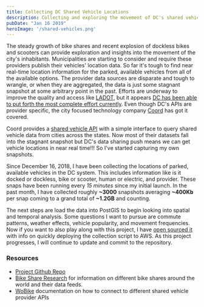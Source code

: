 ```yaml
---
title: Collecting DC Shared Vehicle Locations
description: Collecting and exploring the movement of DC's shared vehicles with docked and dockless bike and scooter locations.
pubDate: "Jan 16 2019"
heroImage: '/shared-vehicles.png'
---
```


The steady growth of bike shares and recent explosion of dockless bikes and scooters can provide exploration and insights into the movement of the city's inhabitants. Municipalities are starting to consider and require these providers publish their vehicles' location data. So far it's tough to find near real-time location information for the parked, available vehicles from all of the available options. The provider data sources are disparate and tough to wrangle, or when they are aggregated, the data is just some stagnant snapshot at some arbitrary point in the past. Efforts are underway to improve the quality and access like [LADOT](http://www.govtech.com/fs/lime-and-spin-to-share-detailed-use-data-with-ladot.html), but it appears [DC has been able to put forth the most complete effort currently](https://ddot.dc.gov/page/dockless-api).  Even though DC's APIs are provider specific, the city focused technology company [Coord](https://coord.co/company) has got it covered.

Coord provides a [shared vehicle API](https://coord.co/quickstart/sv) with a simple interface to query shared vehicle data from cities across the states. Now most of their datasets fall into the stagnant snapshot but DC's data sharing push means we can get vehicle locations in near real time!!! So I've started capturing my own snapshots.

Since December 16, 2018, I have been collecting the locations of parked, available vehicles in the DC system.  This includes information like is it docked or dockless, bike or scooter, human or electric, and provider.  These snaps have been running every _15 minutes_ since my initial launch. In the past month, I have collected roughly **~3000** snapshots averaging **~400Kb** per snap coming to a grand total of **~1.2GB** and counting.

The next steps are load the data into PostGIS to begin looking into spatial and temporal analysis.  Some questions I want to pursue are commute patterns, weather effects, vehicle popularity, and movement frequencies.  Now if you want to also play along with this project, I have [open sourced it](https://github.com/apburnes/shared-vehicle-views) with info on quickly deploying the collection script to AWS. As this project progresses, I will continue to update and commit to the repository.

### Resources
- [Project Github Repo](https://github.com/apburnes/shared-vehicle-views)
- [Bike Share Research](https://bikeshare-research.org/) for information on different bike shares around the world and their data feeds.
- [WoBike](https://github.com/ubahnverleih/WoBike) documentation on how to connect to different shared vehicle provider APIs
